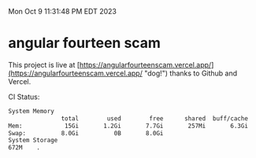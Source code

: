 Mon Oct  9 11:31:48 PM EDT 2023

# angular fourteen scam


This project is live at [https://angularfourteenscam.vercel.app/](https://angularfourteenscam.vercel.app/ "dog!") thanks to Github and Vercel.

CI Status: 

```bash
System Memory
               total        used        free      shared  buff/cache   available
Mem:            15Gi       1.2Gi       7.7Gi       257Mi       6.3Gi        13Gi
Swap:          8.0Gi          0B       8.0Gi
System Storage
672M	.
